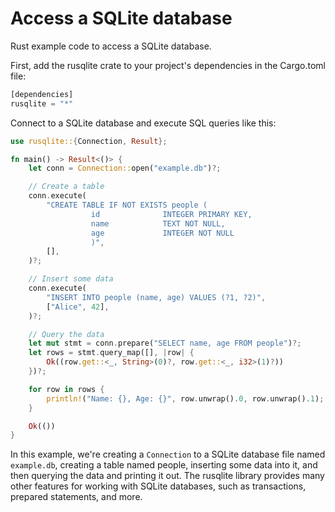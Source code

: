 # Access a SQLite database 

Rust example code to access a SQLite database.

First, add the rusqlite crate to your project's dependencies in the Cargo.toml file:

```rust
[dependencies]
rusqlite = "*"
```

Connect to a SQLite database and execute SQL queries like this:

```rust
use rusqlite::{Connection, Result};

fn main() -> Result<()> {
    let conn = Connection::open("example.db")?;

    // Create a table
    conn.execute(
        "CREATE TABLE IF NOT EXISTS people (
                  id              INTEGER PRIMARY KEY,
                  name            TEXT NOT NULL,
                  age             INTEGER NOT NULL
                  )",
        [],
    )?;

    // Insert some data
    conn.execute(
        "INSERT INTO people (name, age) VALUES (?1, ?2)",
        ["Alice", 42],
    )?;

    // Query the data
    let mut stmt = conn.prepare("SELECT name, age FROM people")?;
    let rows = stmt.query_map([], |row| {
        Ok((row.get::<_, String>(0)?, row.get::<_, i32>(1)?))
    })?;

    for row in rows {
        println!("Name: {}, Age: {}", row.unwrap().0, row.unwrap().1);
    }

    Ok(())
}
```

In this example, we're creating a `Connection` to a SQLite database file named `example.db`, creating a table named people, inserting some data into it, and then querying the data and printing it out. The rusqlite library provides many other features for working with SQLite databases, such as transactions, prepared statements, and more.
